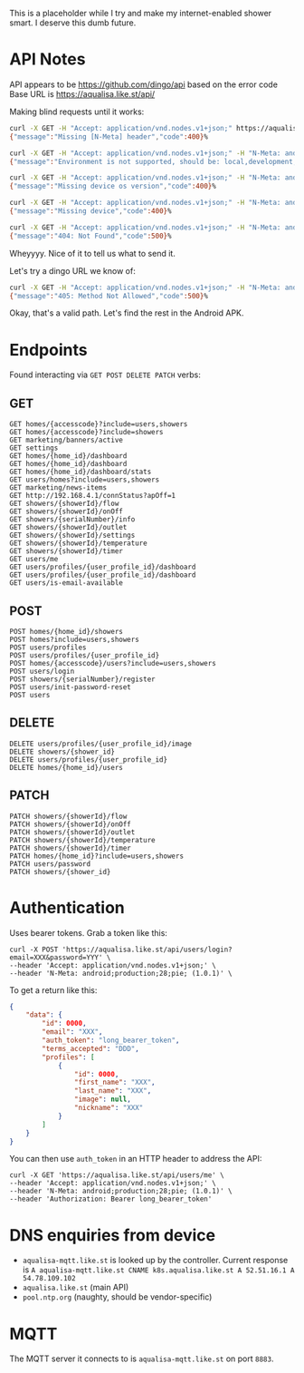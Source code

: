 This is a placeholder while I try and make my internet-enabled shower smart. I deserve this dumb future.

# API Notes

API appears to be https://github.com/dingo/api based on the error code
Base URL is https://aqualisa.like.st/api/ 

Making blind requests until it works:

```bash
curl -X GET -H "Accept: application/vnd.nodes.v1+json;" https://aqualisa.like.st/api/
{"message":"Missing [N-Meta] header","code":400}%  
```

```bash
curl -X GET -H "Accept: application/vnd.nodes.v1+json;" -H "N-Meta: android;1.0.1" https://aqualisa.like.st/api/
{"message":"Environment is not supported, should be: local,development,staging,production","code":400}% 
```

```bash
curl -X GET -H "Accept: application/vnd.nodes.v1+json;" -H "N-Meta: android;production; (1.0.1)" https://aqualisa.like.st/api/
{"message":"Missing device os version","code":400}%
```

```bash
curl -X GET -H "Accept: application/vnd.nodes.v1+json;" -H "N-Meta: android;production;28; (1.0.1)" https://aqualisa.like.st/api/
{"message":"Missing device","code":400}%
```

```bash
curl -X GET -H "Accept: application/vnd.nodes.v1+json;" -H "N-Meta: android;production;28;pie; (1.0.1)" https://aqualisa.like.st/api/
{"message":"404: Not Found","code":500}%  
```

Wheyyyy. Nice of it to tell us what to send it.

Let's try a dingo URL we know of:

```bash
curl -X GET -H "Accept: application/vnd.nodes.v1+json;" -H "N-Meta: android;production;28;pie; (1.0.1)" https://aqualisa.like.st/api/users
{"message":"405: Method Not Allowed","code":500}%  
```

Okay, that's a valid path. Let's find the rest in the Android APK.

# Endpoints

Found interacting via `GET POST DELETE PATCH` verbs:

## GET

```
GET homes/{accesscode}?include=users,showers
GET homes/{accesscode}?include=showers
GET marketing/banners/active
GET settings
GET homes/{home_id}/dashboard
GET homes/{home_id}/dashboard
GET homes/{home_id}/dashboard/stats
GET users/homes?include=users,showers
GET marketing/news-items
GET http://192.168.4.1/connStatus?apOff=1
GET showers/{showerId}/flow
GET showers/{showerId}/onOff
GET showers/{serialNumber}/info
GET showers/{showerId}/outlet
GET showers/{showerId}/settings
GET showers/{showerId}/temperature
GET showers/{showerId}/timer
GET users/me
GET users/profiles/{user_profile_id}/dashboard
GET users/profiles/{user_profile_id}/dashboard
GET users/is-email-available
```

## POST

```
POST homes/{home_id}/showers
POST homes?include=users,showers
POST users/profiles
POST users/profiles/{user_profile_id}
POST homes/{accesscode}/users?include=users,showers
POST users/login
POST showers/{serialNumber}/register
POST users/init-password-reset
POST users
```

## DELETE

```
DELETE users/profiles/{user_profile_id}/image
DELETE showers/{shower_id}
DELETE users/profiles/{user_profile_id}
DELETE homes/{home_id}/users
```

## PATCH

```
PATCH showers/{showerId}/flow
PATCH showers/{showerId}/onOff
PATCH showers/{showerId}/outlet
PATCH showers/{showerId}/temperature
PATCH showers/{showerId}/timer
PATCH homes/{home_id}?include=users,showers
PATCH users/password
PATCH showers/{shower_id}
```

# Authentication

Uses bearer tokens. Grab a token like this:

```
curl -X POST 'https://aqualisa.like.st/api/users/login?email=XXX&password=YYY' \
--header 'Accept: application/vnd.nodes.v1+json;' \
--header 'N-Meta: android;production;28;pie; (1.0.1)' \
```

To get a return like this:

```json
{
    "data": {
        "id": 0000,
        "email": "XXX",
        "auth_token": "long_bearer_token",
        "terms_accepted": "DDD",
        "profiles": [
            {
                "id": 0000,
                "first_name": "XXX",
                "last_name": "XXX",
                "image": null,
                "nickname": "XXX"
            }
        ]
    }
}
```

You can then use `auth_token` in an HTTP header to address the API:

```
curl -X GET 'https://aqualisa.like.st/api/users/me' \
--header 'Accept: application/vnd.nodes.v1+json;' \
--header 'N-Meta: android;production;28;pie; (1.0.1)' \
--header 'Authorization: Bearer long_bearer_token'
```

# DNS enquiries from device

* `aqualisa-mqtt.like.st` is looked up by the controller. Current response is `A aqualisa-mqtt.like.st CNAME k8s.aqualisa.like.st A 52.51.16.1 A 54.78.109.102`
* `aqualisa.like.st` (main API)
* `pool.ntp.org` (naughty, should be vendor-specific)

# MQTT

The MQTT server it connects to is `aqualisa-mqtt.like.st` on port `8883`.
